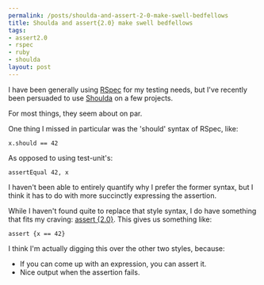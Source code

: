 ```yaml
--- 
permalink: /posts/shoulda-and-assert-2-0-make-swell-bedfellows
title: Shoulda and assert{2.0} make swell bedfellows
tags: 
- assert2.0
- rspec
- ruby
- shoulda
layout: post
---
```

I have been generally using [RSpec](http://rspec.info/) for my testing needs, but I've recently been persuaded to use [Shoulda](http://thoughtbot.com/projects/shoulda) on a few projects.

For most things, they seem about on par.

One thing I missed in particular was the 'should' syntax of RSpec, like:

<pre><code class="ruby">x.should == 42</code></pre>

As opposed to using test-unit's:

<pre><code class="ruby">assertEqual 42, x</code></pre>

I haven't been able to entirely quantify why I prefer the former syntax, but I think it has to do with more succinctly expressing the assertion.

While I haven't found quite to replace that style syntax, I do have something that fits my craving: [assert {2.0}](http://www.oreillynet.com/ruby/blog/2008/02/assert2.html). This gives us something like:

<pre><code class="ruby">assert {x == 42}</code></pre>

I think I'm actually digging this over the other two styles, because:

 * If you can come up with an expression, you can assert it.
 * Nice output when the assertion fails.